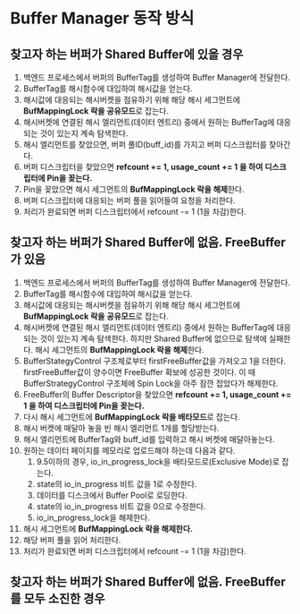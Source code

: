 # Buffer Manager 동작 방식

## 찾고자 하는 버퍼가 Shared Buffer에 있을 경우
1. 백엔드 프로세스에서 버퍼의 BufferTag를 생성하여 Buffer Manager에 전달한다.
2. BufferTag를 해시함수에 대입하여 해시값을 얻는다.
3. 해시값에 대응되는 해시버켓을 점유하기 위해 해당 해시 세그먼트에 **BufMappingLock 락을 공유모드**로 잡는다.
4. 해시버켓에 연결된 해시 엘리먼트(데이터 엔트리) 중에서 원하는 BufferTag에 대응되는 것이 있는지 계속 탐색한다.
5. 해시 엘리먼트를 찾았으면, 버퍼 풀ID(buff_id)를 가지고 버퍼 디스크립터를 찾아간다.
6. 버퍼 디스크립터을 찾았으면 **refcount += 1, usage_count += 1 을 하여 디스크립터에 Pin을 꽂는다.**
7. Pin을 꽂았으면 해시 세그먼트의 **BufMappingLock 락을 해제**한다.
8. 버퍼 디스크립터에 대응되는 버퍼 풀을 읽어들여 요청을 처리한다.
9. 처리가 완료되면 버퍼 디스크립터에서 refcount -= 1 (1을 차감)한다.

## 찾고자 하는 버퍼가 Shared Buffer에 없음. FreeBuffer가 있음
1. 백엔드 프로세스에서 버퍼의 BufferTag를 생성하여 Buffer Manager에 전달한다.
2. BufferTag를 해시함수에 대입하여 해시값을 얻는다.
3. 해시값에 대응되는 해시버켓을 점유하기 위해 해당 해시 세그먼트에 **BufMappingLock 락을 공유모드**로 잡는다.
4. 해시버켓에 연결된 해시 엘리먼트(데이터 엔트리) 중에서 원하는 BufferTag에 대응되는 것이 있는지 계속 탐색한다. 하지만 Shared Buffer에 없으므로 탐색에 실패한다. 해시 세그먼트의 **BufMappingLock 락을 해제**한다.
5. BufferStategyControl 구조체로부터 firstFreeBuffer값을 가져오고 1을 더한다. firstFreeBuffer값이 양수이면 FreeBuffer 확보에 성공한 것이다. 이 때 BufferStrategyControl 구조체에 Spin Lock을 아주 잠깐 잡았다가 해제한다.
6.  FreeBuffer의 Buffer Descriptor을 찾았으면 **refcount += 1, usage_count += 1 을 하여 디스크립터에 Pin을 꽂는다.**
7. 다시 해시 세그먼트에 **BufMappingLock 락을 배타모드**로 잡는다.
8. 해시 버켓에 매달아 놓을 빈 해시 엘리먼트 1개를 할당받는다.
9. 해시 엘리먼트에 BufferTag와 buff_id를 입력하고 해시 버켓에 매달아놓는다.
10. 원하는 데이터 페이지를 메모리로 업로드해야 하는데 다음과 같다.
    1. 9.5이하의 경우, io_in_progress_lock을 배타모드로(Exclusive Mode)로 잡는다.
    2. state의 io_in_progress 비트 값을 1로 수정한다.
    3. 데이터를 디스크에서 Buffer Pool로 로딩한다.
    4. state의 io_in_progress 비트 값을 0으로 수정한다.
    5. io_in_progress_lock을 해제한다.
11. 해시 세그먼트에 **BufMappingLock 락을 해제한다.**
12. 해당 버퍼 풀을 읽어 처리한다.
13. 처리가 완료되면 버퍼 디스크립터에서 refcount -= 1 (1을 차감)한다.

## 찾고자 하는 버퍼가 Shared Buffer에 없음. FreeBuffer를 모두 소진한 경우
